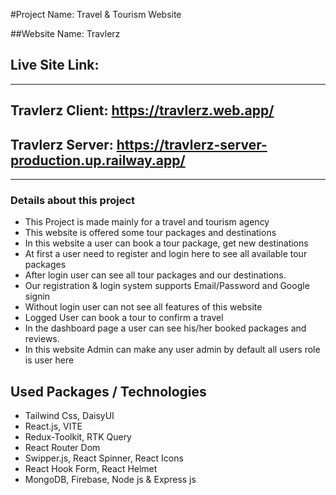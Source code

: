 #Project Name: Travel & Tourism Website

##Website Name: Travlerz

## Live Site Link:

---

## Travlerz Client: https://travlerz.web.app/

## Travlerz Server: https://travlerz-server-production.up.railway.app/

---

### Details about this project

- This Project is made mainly for a travel and tourism agency
- This website is offered some tour packages and destinations
- In this website a user can book a tour package, get new destinations
- At first a user need to register and login here to see all available tour packages
- After login user can see all tour packages and our destinations.
- Our registration & login system supports Email/Password and Google signin
- Without login user can not see all features of this website
- Logged User can book a tour to confirm a travel
- In the dashboard page a user can see his/her booked packages and reviews.
- In this website Admin can make any user admin by default all users role is user here

## Used Packages / Technologies

- Tailwind Css, DaisyUI
- React.js, VITE
- Redux-Toolkit, RTK Query
- React Router Dom
- Swipper.js, React Spinner, React Icons
- React Hook Form, React Helmet
- MongoDB, Firebase, Node js & Express js
